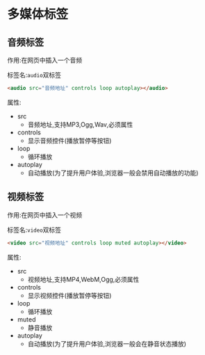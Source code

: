 # 多媒体标签

## 音频标签

作用:在网页中插入一个音频

标签名:`audio`双标签

```html
<audio src="音频地址" controls loop autoplay></audio>
```

属性:

* src
  * 音频地址,支持MP3,Ogg,Wav,必须属性
* controls
  * 显示音频控件(播放暂停等按钮)
* loop
  * 循环播放
* autoplay
  * 自动播放(为了提升用户体验,浏览器一般会禁用自动播放的功能)

## 视频标签

作用:在网页中插入一个视频

标签名:`video`双标签

```html
<video src="视频地址" controls loop muted autoplay></video>
```

属性:

* src
  * 视频地址,支持MP4,WebM,Ogg,必须属性
* controls
  * 显示视频控件(播放暂停等按钮)
* loop
  * 循环播放
* muted
  * 静音播放
* autoplay
  * 自动播放(为了提升用户体验,浏览器一般会在静音状态播放)